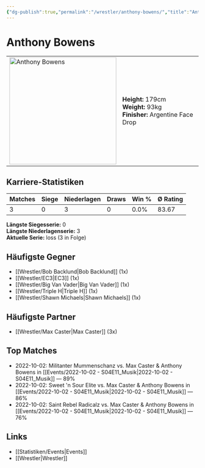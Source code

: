 ```yaml
---
{"dg-publish":true,"permalink":"/wrestler/anthony-bowens/","title":"Anthony Bowens","tags":["wrestler"],"noteIcon":""}
---
```



# Anthony Bowens

<table>
        <tr>
        <td><img src="https://github.com/CptSpaulding1980/choke-slam-wrestling/releases/download/images/Anthony_Bowens.png" width="280" alt="Anthony Bowens"></td>
        <td>
        <b>Height:</b> 179cm<br>
        <b>Weight:</b> 93kg<br>
        <b>Finisher:</b> Argentine Face Drop<br>
        </td>
        </tr>
        </table>
        
## Karriere-Statistiken

| Matches | Siege | Niederlagen | Draws | Win % | Ø Rating |
|---------|-------|-------------|-------|-------|-----------|
| 3 | 0 | 3 | 0 | 0.0% | 83.67 |

**Längste Siegesserie:** 0<br>**Längste Niederlagenserie:** 3<br>**Aktuelle Serie:** loss (3 in Folge)


## Häufigste Gegner
- [[Wrestler/Bob Backlund\|Bob Backlund]] (1x)
- [[Wrestler/EC3\|EC3]] (1x)
- [[Wrestler/Big Van Vader\|Big Van Vader]] (1x)
- [[Wrestler/Triple H\|Triple H]] (1x)
- [[Wrestler/Shawn Michaels\|Shawn Michaels]] (1x)

## Häufigste Partner
- [[Wrestler/Max Caster\|Max Caster]] (3x)

## Top Matches
- 2022-10-02: Militanter Mummenschanz vs. Max Caster & Anthony Bowens in [[Events/2022-10-02 - S04E11_Musik\|2022-10-02 - S04E11_Musik]] — 89%
- 2022-10-02: Sweet 'n Sour Elite vs. Max Caster & Anthony Bowens in [[Events/2022-10-02 - S04E11_Musik\|2022-10-02 - S04E11_Musik]] — 86%
- 2022-10-02: Saint Rebel Radicalz vs. Max Caster & Anthony Bowens in [[Events/2022-10-02 - S04E11_Musik\|2022-10-02 - S04E11_Musik]] — 76%

## Links
- [[Statistiken/Events\|Events]]
- [[Wrestler\|Wrestler]]
